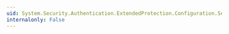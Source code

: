```yaml
---
uid: System.Security.Authentication.ExtendedProtection.Configuration.ServiceNameElementCollection.IndexOf(System.Security.Authentication.ExtendedProtection.Configuration.ServiceNameElement)
internalonly: False
---
```

